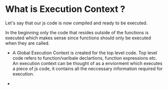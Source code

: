 # What is Execution Context ? 
Let's say that our js code is now compiled and ready to be executed. 

In the beginning only the code that resides outside of the functions is executed which makes sense since functions should only be executed when they are called. 
+ A Global Execution Context is created for the top level code. Top level code refers to function/varibale declartions, function expressions etc.
An execution context can be thought of as a enviorment which executes a piece of js code, it contains all the neccessary information required for execution. 

+

